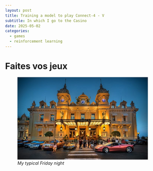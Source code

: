 ```yaml
---
layout: post
title: Training a model to play Connect-4 - V
subtitle: In which I go to the Casino
date: 2025-05-02
categories:
  - games
  - reinforcement learning
---
```


# Faites vos jeux

<figure><img src="/assets/images/2025-02-08-23-36-50.png" alt=""/><figcaption><em>My typical Friday night</em></figcaption></figure><br/>

